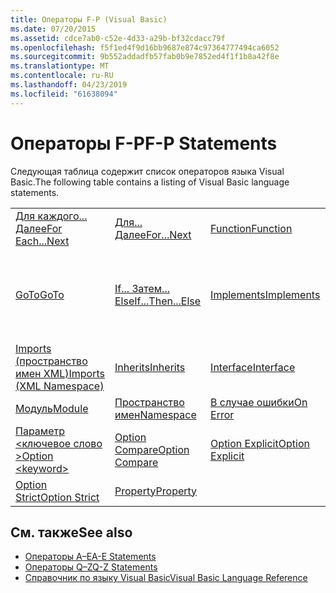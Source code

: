 ```yaml
---
title: Операторы F-P (Visual Basic)
ms.date: 07/20/2015
ms.assetid: cdce7ab0-c52e-4d33-a29b-bf32cdacc79f
ms.openlocfilehash: f5f1ed4f9d16bb9687e874c97364777494ca6052
ms.sourcegitcommit: 9b552addadfb57fab0b9e7852ed4f1f1b8a42f8e
ms.translationtype: MT
ms.contentlocale: ru-RU
ms.lasthandoff: 04/23/2019
ms.locfileid: "61638094"
---
```

# <a name="f-p-statements"></a><span data-ttu-id="32d0a-102">Операторы F-P</span><span class="sxs-lookup"><span data-stu-id="32d0a-102">F-P Statements</span></span>
<span data-ttu-id="32d0a-103">Следующая таблица содержит список операторов языка Visual Basic.</span><span class="sxs-lookup"><span data-stu-id="32d0a-103">The following table contains a listing of Visual Basic language statements.</span></span>  
  
|||||  
|---|---|---|---|  
|[<span data-ttu-id="32d0a-104">Для каждого... Далее</span><span class="sxs-lookup"><span data-stu-id="32d0a-104">For Each...Next</span></span>](../../../visual-basic/language-reference/statements/for-each-next-statement.md)|[<span data-ttu-id="32d0a-105">Для... Далее</span><span class="sxs-lookup"><span data-stu-id="32d0a-105">For...Next</span></span>](../../../visual-basic/language-reference/statements/for-next-statement.md)|[<span data-ttu-id="32d0a-106">Function</span><span class="sxs-lookup"><span data-stu-id="32d0a-106">Function</span></span>](../../../visual-basic/language-reference/statements/function-statement.md)|[<span data-ttu-id="32d0a-107">Get</span><span class="sxs-lookup"><span data-stu-id="32d0a-107">Get</span></span>](../../../visual-basic/language-reference/statements/get-statement.md)|  
|[<span data-ttu-id="32d0a-108">GoTo</span><span class="sxs-lookup"><span data-stu-id="32d0a-108">GoTo</span></span>](../../../visual-basic/language-reference/statements/goto-statement.md)|[<span data-ttu-id="32d0a-109">If... Затем... Else</span><span class="sxs-lookup"><span data-stu-id="32d0a-109">If...Then...Else</span></span>](../../../visual-basic/language-reference/statements/if-then-else-statement.md)|[<span data-ttu-id="32d0a-110">Implements</span><span class="sxs-lookup"><span data-stu-id="32d0a-110">Implements</span></span>](../../../visual-basic/language-reference/statements/implements-statement.md)|[<span data-ttu-id="32d0a-111">Imports (тип и пространство имен .NET)</span><span class="sxs-lookup"><span data-stu-id="32d0a-111">Imports (.NET Namespace and Type)</span></span>](../../../visual-basic/language-reference/statements/imports-statement-net-namespace-and-type.md)|  
|[<span data-ttu-id="32d0a-112">Imports (пространство имен XML)</span><span class="sxs-lookup"><span data-stu-id="32d0a-112">Imports (XML Namespace)</span></span>](../../../visual-basic/language-reference/statements/imports-statement-xml-namespace.md)|[<span data-ttu-id="32d0a-113">Inherits</span><span class="sxs-lookup"><span data-stu-id="32d0a-113">Inherits</span></span>](../../../visual-basic/language-reference/statements/inherits-statement.md)|[<span data-ttu-id="32d0a-114">Interface</span><span class="sxs-lookup"><span data-stu-id="32d0a-114">Interface</span></span>](../../../visual-basic/language-reference/statements/interface-statement.md)|[<span data-ttu-id="32d0a-115">Mid</span><span class="sxs-lookup"><span data-stu-id="32d0a-115">Mid</span></span>](../../../visual-basic/language-reference/statements/mid-statement.md)|  
|[<span data-ttu-id="32d0a-116">Модуль</span><span class="sxs-lookup"><span data-stu-id="32d0a-116">Module</span></span>](../../../visual-basic/language-reference/statements/module-statement.md)|[<span data-ttu-id="32d0a-117">Пространство имен</span><span class="sxs-lookup"><span data-stu-id="32d0a-117">Namespace</span></span>](../../../visual-basic/language-reference/statements/namespace-statement.md)|[<span data-ttu-id="32d0a-118">В случае ошибки</span><span class="sxs-lookup"><span data-stu-id="32d0a-118">On Error</span></span>](../../../visual-basic/language-reference/statements/on-error-statement.md)|[<span data-ttu-id="32d0a-119">Operator</span><span class="sxs-lookup"><span data-stu-id="32d0a-119">Operator</span></span>](../../../visual-basic/language-reference/statements/operator-statement.md)|  
|[<span data-ttu-id="32d0a-120">Параметр \<ключевое слово ></span><span class="sxs-lookup"><span data-stu-id="32d0a-120">Option \<keyword></span></span>](../../../visual-basic/language-reference/statements/option-keyword-statement.md)|[<span data-ttu-id="32d0a-121">Option Compare</span><span class="sxs-lookup"><span data-stu-id="32d0a-121">Option Compare</span></span>](../../../visual-basic/language-reference/statements/option-compare-statement.md)|[<span data-ttu-id="32d0a-122">Option Explicit</span><span class="sxs-lookup"><span data-stu-id="32d0a-122">Option Explicit</span></span>](../../../visual-basic/language-reference/statements/option-explicit-statement.md)|[<span data-ttu-id="32d0a-123">Option Infer</span><span class="sxs-lookup"><span data-stu-id="32d0a-123">Option Infer</span></span>](../../../visual-basic/language-reference/statements/option-infer-statement.md)|  
|[<span data-ttu-id="32d0a-124">Option Strict</span><span class="sxs-lookup"><span data-stu-id="32d0a-124">Option Strict</span></span>](../../../visual-basic/language-reference/statements/option-strict-statement.md)|[<span data-ttu-id="32d0a-125">Property</span><span class="sxs-lookup"><span data-stu-id="32d0a-125">Property</span></span>](../../../visual-basic/language-reference/statements/property-statement.md)|||  
  
## <a name="see-also"></a><span data-ttu-id="32d0a-126">См. также</span><span class="sxs-lookup"><span data-stu-id="32d0a-126">See also</span></span>

- [<span data-ttu-id="32d0a-127">Операторы A–E</span><span class="sxs-lookup"><span data-stu-id="32d0a-127">A-E Statements</span></span>](../../../visual-basic/language-reference/statements/a-e-statements.md)
- [<span data-ttu-id="32d0a-128">Операторы Q–Z</span><span class="sxs-lookup"><span data-stu-id="32d0a-128">Q-Z Statements</span></span>](../../../visual-basic/language-reference/statements/q-z-statements.md)
- [<span data-ttu-id="32d0a-129">Справочник по языку Visual Basic</span><span class="sxs-lookup"><span data-stu-id="32d0a-129">Visual Basic Language Reference</span></span>](../../../visual-basic/language-reference/index.md)
